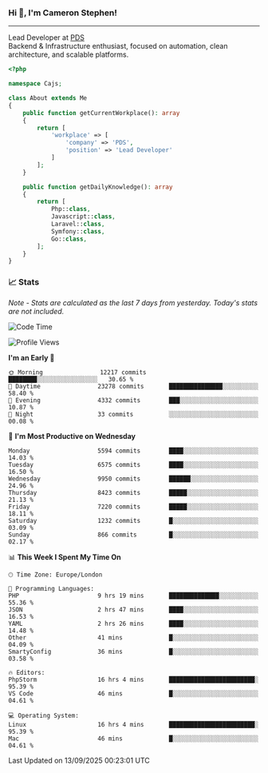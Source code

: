 ### Hi 👋, I'm Cameron Stephen!

---

Lead Developer at [PDS](https://prindatasolutions.co.uk)  
Backend & Infrastructure enthusiast, focused on automation, clean architecture, and scalable platforms.


```php
<?php

namespace Cajs;

class About extends Me
{
    public function getCurrentWorkplace(): array
    {
        return [
            'workplace' => [
                'company' => 'PDS',
                'position' => 'Lead Developer'
            ]
        ];
    }

    public function getDailyKnowledge(): array
    {
        return [
            Php::class,
            Javascript::class,
            Laravel::class,
            Symfony::class,
            Go::class,
        ];
    }
}
```

### 📈 Stats
<p><em>Note - Stats are calculated as the last 7 days from yesterday. Today's stats are not included.</em></p>


<!--START_SECTION:waka-->
![Code Time](http://img.shields.io/badge/Code%20Time-4%2C692%20hrs%2019%20mins-blue)

![Profile Views](http://img.shields.io/badge/Profile%20Views-0-blue)

**I'm an Early 🐤** 

```text
🌞 Morning                12217 commits       ████████░░░░░░░░░░░░░░░░░   30.65 % 
🌆 Daytime                23278 commits       ███████████████░░░░░░░░░░   58.40 % 
🌃 Evening                4332 commits        ███░░░░░░░░░░░░░░░░░░░░░░   10.87 % 
🌙 Night                  33 commits          ░░░░░░░░░░░░░░░░░░░░░░░░░   00.08 % 
```
📅 **I'm Most Productive on Wednesday** 

```text
Monday                   5594 commits        ████░░░░░░░░░░░░░░░░░░░░░   14.03 % 
Tuesday                  6575 commits        ████░░░░░░░░░░░░░░░░░░░░░   16.50 % 
Wednesday                9950 commits        ██████░░░░░░░░░░░░░░░░░░░   24.96 % 
Thursday                 8423 commits        █████░░░░░░░░░░░░░░░░░░░░   21.13 % 
Friday                   7220 commits        █████░░░░░░░░░░░░░░░░░░░░   18.11 % 
Saturday                 1232 commits        █░░░░░░░░░░░░░░░░░░░░░░░░   03.09 % 
Sunday                   866 commits         █░░░░░░░░░░░░░░░░░░░░░░░░   02.17 % 
```


📊 **This Week I Spent My Time On** 

```text
🕑︎ Time Zone: Europe/London

💬 Programming Languages: 
PHP                      9 hrs 19 mins       ██████████████░░░░░░░░░░░   55.36 % 
JSON                     2 hrs 47 mins       ████░░░░░░░░░░░░░░░░░░░░░   16.53 % 
YAML                     2 hrs 26 mins       ████░░░░░░░░░░░░░░░░░░░░░   14.48 % 
Other                    41 mins             █░░░░░░░░░░░░░░░░░░░░░░░░   04.09 % 
SmartyConfig             36 mins             █░░░░░░░░░░░░░░░░░░░░░░░░   03.58 % 

🔥 Editors: 
PhpStorm                 16 hrs 4 mins       ████████████████████████░   95.39 % 
VS Code                  46 mins             █░░░░░░░░░░░░░░░░░░░░░░░░   04.61 % 

💻 Operating System: 
Linux                    16 hrs 4 mins       ████████████████████████░   95.39 % 
Mac                      46 mins             █░░░░░░░░░░░░░░░░░░░░░░░░   04.61 % 
```


 Last Updated on 13/09/2025 00:23:01 UTC
<!--END_SECTION:waka-->
